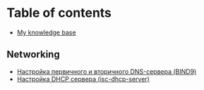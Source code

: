 # Table of contents

* [My knowledge base](README.md)

## Networking

* [Настройка первичного и вторичного DNS-сервера \(BIND9\)](networking/nastroika-pervichnogo-i-vtorichnogo-dns-servera-bind9-na-ubuntu-ubuntu-server.md)
* [Настройка DHCP сервера \(isc-dhcp-server\)](networking/nastroika-dhcp-servera-isc-dhcp-server.md)

